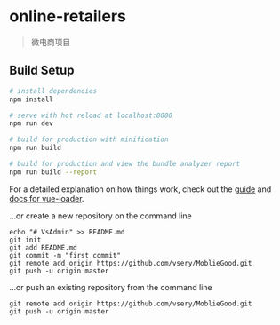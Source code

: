 # online-retailers

> 微电商项目

## Build Setup

``` bash
# install dependencies
npm install

# serve with hot reload at localhost:8080
npm run dev

# build for production with minification
npm run build

# build for production and view the bundle analyzer report
npm run build --report
```

For a detailed explanation on how things work, check out the [guide](http://vuejs-templates.github.io/webpack/) and [docs for vue-loader](http://vuejs.github.io/vue-loader).

…or create a new repository on the command line
```
echo "# VsAdmin" >> README.md
git init
git add README.md
git commit -m "first commit"
git remote add origin https://github.com/vsery/MoblieGood.git
git push -u origin master
```

…or push an existing repository from the command line
```
git remote add origin https://github.com/vsery/MoblieGood.git
git push -u origin master
```
